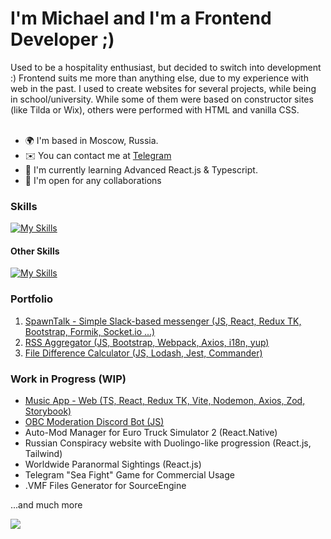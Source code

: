 <h1>I'm Michael and I'm a Frontend Developer ;)</h1>
Used to be a hospitality enthusiast, but decided to switch into development :)
Frontend suits me more than anything else, due to my experience with web in the past. I used to create websites for several projects, while being in school/university. While some of them were based on constructor sites (like Tilda or Wix), others were performed with HTML and vanilla CSS.
<br>
<br>

- 🌍 I'm based in Moscow, Russia.
- ✉️ You can contact me at [Telegram](https://t.me/worldspawn)
- 🧠 I'm currently learning Advanced React.js & Typescript.
- 🤝 I'm open for any collaborations

<h3>Skills</h3>

[![My Skills](https://skillicons.dev/icons?i=js,ts,react,redux,webpack,vite,html,css,bootstrap,git)](https://skillicons.dev)

<h4>Other Skills</h4>

[![My Skills](https://skillicons.dev/icons?i=blender,figma,ps,pr)](https://skillicons.dev)

<h3>Portfolio</h3>

1. [SpawnTalk - Simple Slack-based messenger (JS, React, Redux TK, Bootstrap, Formik, Socket.io ...)](https://github.com/worldspawn-web/frontend-project-12)
2. [RSS Aggregator (JS, Bootstrap, Webpack, Axios, i18n, yup)](https://github.com/worldspawn-web/rss-aggregator)
3. [File Difference Calculator (JS, Lodash, Jest, Commander)](https://github.com/worldspawn-web/frontend-project-46)

<h3>Work in Progress (WIP)</h3>

- [Music App - Web (TS, React, Redux TK, Vite, Nodemon, Axios, Zod, Storybook)](https://github.com/Canfus/music-app)
- [OBC Moderation Discord Bot (JS)](https://github.com/worldspawn-web/obc-discord-bot)
- Auto-Mod Manager for Euro Truck Simulator 2 (React.Native)
- Russian Conspiracy website with Duolingo-like progression (React.js, Tailwind)
- Worldwide Paranormal Sightings (React.js)
- Telegram "Sea Fight" Game for Commercial Usage
- .VMF Files Generator for SourceEngine

...and much more
<br>

![](https://github-readme-stats.vercel.app/api/top-langs/?username=worldspawn-web&theme=ayu-mirage&hide_border=false&include_all_commits=true&count_private=true&layout=compact)
